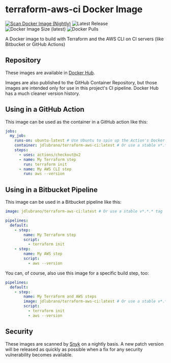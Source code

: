 # terraform-aws-ci Docker Image

[![Scan Docker Image (Nightly)](https://github.com/jdlubrano/docker-terraform-aws-ci/actions/workflows/docker-scan.yml/badge.svg)](https://github.com/jdlubrano/docker-terraform-aws-ci/actions/workflows/docker-scan.yml)
![Latest Release](https://img.shields.io/github/v/release/jdlubrano/docker-terraform-aws-ci)
![Docker Image Size (latest)](https://img.shields.io/docker/image-size/jdlubrano/terraform-aws-ci/latest)
![Docker Pulls](https://img.shields.io/docker/pulls/jdlubrano/terraform-aws-ci)

A Docker image to build with Terraform and the AWS CLI on CI servers (like
Bitbucket or GitHub Actions)

## Repository

These images are available in [Docker Hub](https://hub.docker.com/repository/docker/jdlubrano/terraform-aws-ci).

Images are also published to the GitHub Container Repository, but those images
are intended only for use in this project's CI pipeline.  Docker Hub has a much
cleaner version history.

## Using in a GitHub Action

This image can be used as the container in a GitHub action like this:

```yaml
jobs:
  my_job:
    runs-on: ubuntu-latest # Use Ubuntu to spin up the Action's Docker container
    container: jdlubrano/terraform-aws-ci:latest # Or use a stable v*.*.* tag
    steps:
      - uses: actions/checkout@v2
      - name: My Terraform step
        run: terraform init
      - name: My AWS CLI step
        run: aws --version
```

## Using in a Bitbucket Pipeline

This image can be used in a Bitbucket pipeline like this:

```yaml
image: jdlubrano/terraform-aws-ci:latest # Or use a stable v*.*.* tag

pipelines:
  default:
    - step:
        name: My Terraform step
        script:
          - terraform init
    - step:
        name: My AWS step
        script:
          - aws --version
```

You can, of course, also use this image for a specific build step, too:

```yaml
pipelines:
  default:
    - step:
        name: My Terraform and AWS steps
        image: jdlubrano/terraform-aws-ci:latest # Or use a stable v*.*.* tag
        script:
          - terraform init
          - aws --version
```

## Security

These images are scanned by [Snyk](https://snyk.io/) on a nightly basis.  A new
patch version will be released as quickly as possible when a fix for any
security vulnerability becomes available.
